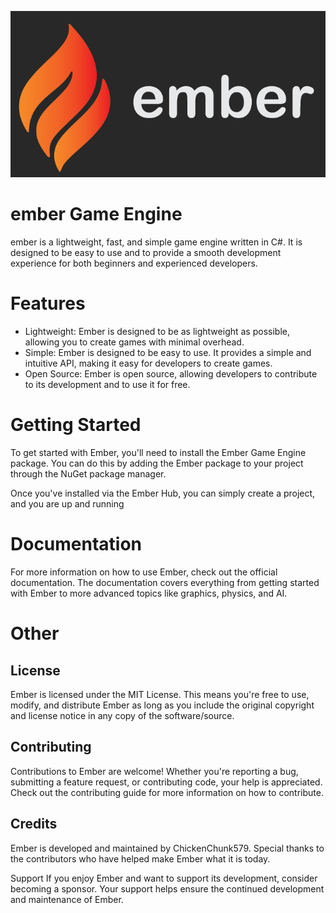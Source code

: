 ![Fire logo for ember](/logo.png)
# ember Game Engine
ember is a lightweight, fast, and simple game engine written in C#. It is designed to be easy to use and to provide a smooth development experience for both beginners and experienced developers.

# Features
* Lightweight: Ember is designed to be as lightweight as possible, allowing you to create games with minimal overhead.
* Simple: Ember is designed to be easy to use. It provides a simple and intuitive API, making it easy for developers to create games.
* Open Source: Ember is open source, allowing developers to contribute to its development and to use it for free.
# Getting Started
To get started with Ember, you'll need to install the Ember Game Engine package. You can do this by adding the Ember package to your project through the NuGet package manager.

Once you've installed via the Ember Hub, you can simply create a project, and you are up and running
# Documentation
For more information on how to use Ember, check out the official documentation. The documentation covers everything from getting started with Ember to more advanced topics like graphics, physics, and AI.

# Other

## License
Ember is licensed under the MIT License. This means you're free to use, modify, and distribute Ember as long as you include the original copyright and license notice in any copy of the software/source.

## Contributing
Contributions to Ember are welcome! Whether you're reporting a bug, submitting a feature request, or contributing code, your help is appreciated. Check out the contributing guide for more information on how to contribute.

## Credits
Ember is developed and maintained by ChickenChunk579. Special thanks to the contributors who have helped make Ember what it is today.

Support
If you enjoy Ember and want to support its development, consider becoming a sponsor. Your support helps ensure the continued development and maintenance of Ember.